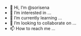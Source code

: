 - 👋 Hi, I’m @sorisena
- 👀 I’m interested in ...
- 🌱 I’m currently learning ...
- 💞️ I’m looking to collaborate on ...
- 📫 How to reach me ...

<!---
sorisena/sorisena is a ✨ special ✨ repository because its `README.md` (this file) appears on your GitHub profile.
You can click the Preview link to take a look at your changes.
--->
